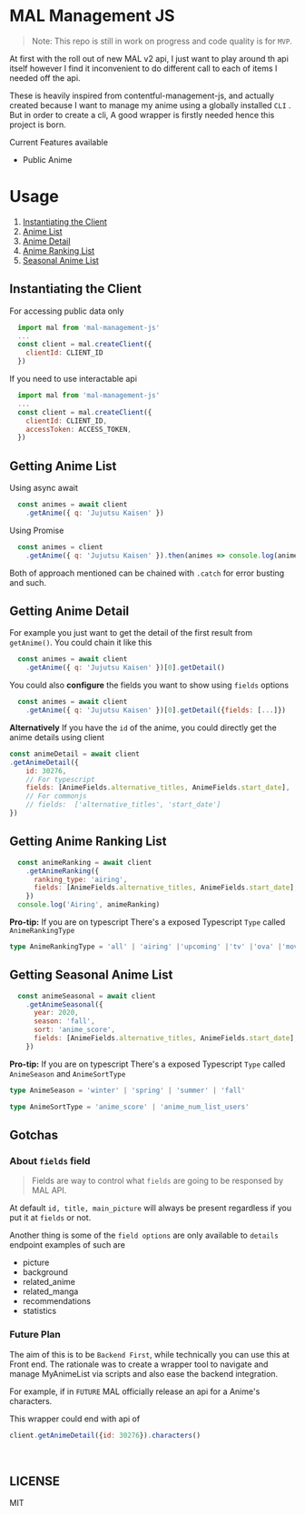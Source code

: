 # MAL Management JS

> Note: This repo is still in work on progress and code quality is for `MVP`.

At first with the roll out of new MAL v2 api, I just want to play around th api itself however I find it inconvenient to do different call to each of items I needed off the api. 

These is heavily inspired from contentful-management-js, and actually created because I want to manage my anime using a globally installed `CLI` . But in order to create a cli, A good wrapper is firstly needed hence this project is born.

Current Features available
- Public Anime

# Usage

1. [Instantiating the Client](#instantiating-the-client)
2. [Anime List](#getting-anime-list)
3. [Anime Detail](#getting-anime-detail)
4. [Anime Ranking List](#getting-anime-ranking-list)
5. [Seasonal Anime List ](#getting-seasonal-anime-list)


## Instantiating the Client

For accessing public data only
```javascript
  import mal from 'mal-management-js'
  ...
  const client = mal.createClient({
    clientId: CLIENT_ID
  })
```

If you need to use interactable api
```javascript
  import mal from 'mal-management-js'
  ...
  const client = mal.createClient({
    clientId: CLIENT_ID,
    accessToken: ACCESS_TOKEN,
  })
```


## Getting Anime List

Using async await

```javascript
  const animes = await client
    .getAnime({ q: 'Jujutsu Kaisen' })
```

Using Promise

```javascript
  const animes = client
    .getAnime({ q: 'Jujutsu Kaisen' }).then(animes => console.log(animes))
```
Both of approach mentioned can be chained with `.catch` for error busting and such.


## Getting Anime Detail

For example you just want to get the detail of the first result from `getAnime()`.
You could chain it like this

```javascript
  const animes = await client
    .getAnime({ q: 'Jujutsu Kaisen' })[0].getDetail()
```
You could also **configure** the fields you want to show using `fields` options

```javascript
  const animes = await client
    .getAnime({ q: 'Jujutsu Kaisen' })[0].getDetail({fields: [...]})
```

**Alternatively** If you have the `id` of the anime, you could directly get the anime details using client


```javascript
const animeDetail = await client
.getAnimeDetail({
    id: 30276,
    // For typescript
    fields: [AnimeFields.alternative_titles, AnimeFields.start_date], 
    // For commonjs
    // fields:  ['alternative_titles', 'start_date']
})
```

## Getting Anime Ranking List

```javascript
  const animeRanking = await client
    .getAnimeRanking({
      ranking_type: 'airing', 
      fields: [AnimeFields.alternative_titles, AnimeFields.start_date],
    })
  console.log('Airing', animeRanking) 
```
**Pro-tip:** If you are on typescript 
There's a exposed Typescript `Type` called `AnimeRankingType`
```typescript
type AnimeRankingType = 'all' | 'airing' |'upcoming' |'tv' |'ova' |'movie' | 'special' |'bypopularity' |'favorite'
```


## Getting Seasonal Anime List

```javascript
  const animeSeasonal = await client
    .getAnimeSeasonal({
      year: 2020,
      season: 'fall',
      sort: 'anime_score',
      fields: [AnimeFields.alternative_titles, AnimeFields.start_date],
    })
```
**Pro-tip:** If you are on typescript 
There's a exposed Typescript `Type` called `AnimeSeason` and `AnimeSortType`
```typescript
type AnimeSeason = 'winter' | 'spring' | 'summer' | 'fall'

type AnimeSortType = 'anime_score' | 'anime_num_list_users'
```



## Gotchas

### About `fields` field

> Fields are way to control what `fields` are going to be responsed by MAL API. 

At default `id, title, main_picture` will always be present regardless if you put it at `fields` or not.


Another thing is some of the `field options` are only available to `details` endpoint
examples of such are
- picture
- background
- related_anime
- related_manga
- recommendations
- statistics



### Future Plan
The aim of this is to be `Backend First`, while technically you can use this at Front end. The rationale was to create a wrapper tool to navigate and manage MyAnimeList via scripts and also ease the backend integration.

For example, if in `FUTURE` MAL officially release an api for a Anime's characters.

This wrapper could end with api of 

```javascript
client.getAnimeDetail({id: 30276}).characters()
```


<br/>

## LICENSE
MIT

